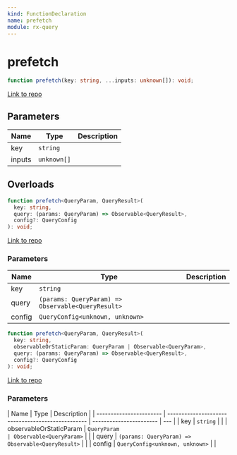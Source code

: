 ```yaml
---
kind: FunctionDeclaration
name: prefetch
module: rx-query
---
```


# prefetch

```ts
function prefetch(key: string, ...inputs: unknown[]): void;
```

[Link to repo](https://github.com/timdeschryver/rx-query/blob/master/rx-query/prefetch.ts#L17-L27)

## Parameters

| Name   | Type        | Description |
| ------ | ----------- | ----------- |
| key    | `string`    |             |
| inputs | `unknown[]` |             |

## Overloads

```ts
function prefetch<QueryParam, QueryResult>(
  key: string,
  query: (params: QueryParam) => Observable<QueryResult>,
  config?: QueryConfig
): void;
```

[Link to repo](https://github.com/timdeschryver/rx-query/blob/master/rx-query/prefetch.ts#L6-L10)

### Parameters

| Name   | Type                                              | Description |
| ------ | ------------------------------------------------- | ----------- |
| key    | `string`                                          |             |
| query  | `(params: QueryParam) => Observable<QueryResult>` |             |
| config | `QueryConfig<unknown, unknown>`                   |             |

```ts
function prefetch<QueryParam, QueryResult>(
  key: string,
  observableOrStaticParam: QueryParam | Observable<QueryParam>,
  query: (params: QueryParam) => Observable<QueryResult>,
  config?: QueryConfig
): void;
```

[Link to repo](https://github.com/timdeschryver/rx-query/blob/master/rx-query/prefetch.ts#L11-L16)

### Parameters

| Name                    | Type                                              | Description             |
| ----------------------- | ------------------------------------------------- | ----------------------- | --- |
| key                     | `string`                                          |                         |
| observableOrStaticParam | `QueryParam                                       | Observable<QueryParam>` |     |
| query                   | `(params: QueryParam) => Observable<QueryResult>` |                         |
| config                  | `QueryConfig<unknown, unknown>`                   |                         |
